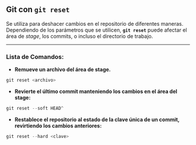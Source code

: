 ## **Git con `git reset`**
Se utiliza para deshacer cambios en el repositorio de diferentes maneras. Dependiendo de los parámetros que se utilicen, **`git reset`** puede afectar el área de _stage_, los commits, o incluso el directorio de trabajo.

---
### Lista de Comandos:
* **Remueve un archivo del área de stage.**
```powershell
git reset <archivo>
```
* **Revierte el último commit manteniendo los cambios en el área del stage:**
```powershell
git reset --soft HEAD^
```
* **Restablece el repositorio al estado de la clave única de un commit, revirtiendo los cambios anteriores:**
```powershell
git reset --hard <clave>
```    
